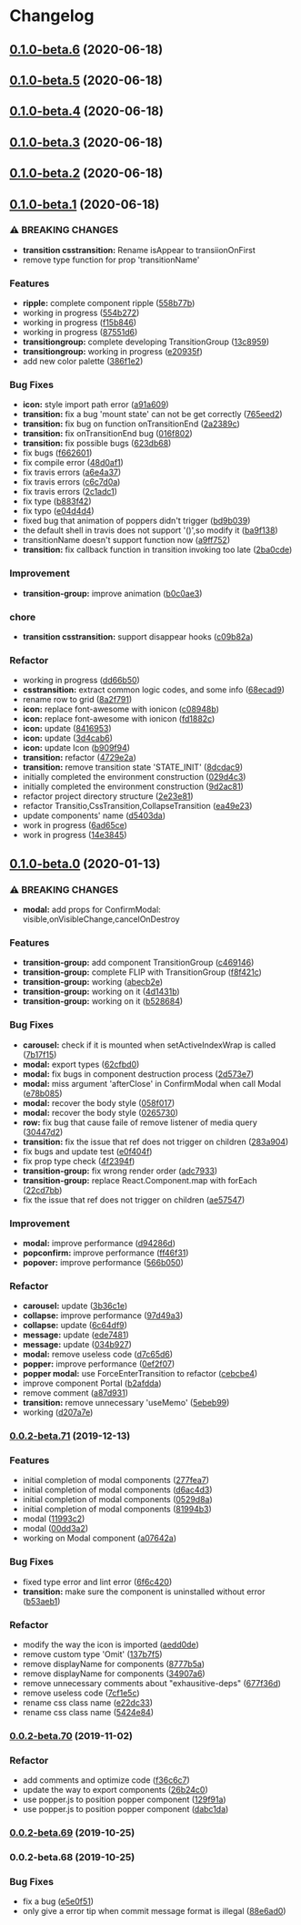 # Changelog
## [0.1.0-beta.6](https://github.com/xl-vision/xl-vision/compare/v0.1.0-beta.5...v0.1.0-beta.6) (2020-06-18)

## [0.1.0-beta.5](https://github.com/xl-vision/xl-vision/compare/v0.1.0-beta.4...v0.1.0-beta.5) (2020-06-18)

## [0.1.0-beta.4](https://github.com/xl-vision/xl-vision/compare/v0.1.0-beta.3...v0.1.0-beta.4) (2020-06-18)

## [0.1.0-beta.3](https://github.com/xl-vision/xl-vision/compare/v0.1.0-beta.2...v0.1.0-beta.3) (2020-06-18)

## [0.1.0-beta.2](https://github.com/xl-vision/xl-vision/compare/v0.1.0-beta.1...v0.1.0-beta.2) (2020-06-18)

## [0.1.0-beta.1](https://github.com/xl-vision/xl-vision/compare/v0.1.0-beta.0...v0.1.0-beta.1) (2020-06-18)


### ⚠ BREAKING CHANGES

* **transition csstransition:** Rename isAppear to transiionOnFirst
* remove type function for prop 'transitionName'

### Features

* **ripple:** complete component ripple ([558b77b](https://github.com/xl-vision/xl-vision/commit/558b77bf68304af0b90b5e1cec3889a04b284c5b))
* working in progress ([554b272](https://github.com/xl-vision/xl-vision/commit/554b2728375fc8933c6f10f3e2113c3da9992ff6))
* working in progress ([f15b846](https://github.com/xl-vision/xl-vision/commit/f15b846b1c7dd4315cd27406b5b77e686172f7ca))
* working in progress ([87551d6](https://github.com/xl-vision/xl-vision/commit/87551d62b88fd58b170946b8b0d0705a084ca443))
* **transitiongroup:** complete developing TransitionGroup ([13c8959](https://github.com/xl-vision/xl-vision/commit/13c895918f04fc3e4c8179c6f3b7d8d7f7b29537))
* **transitiongroup:** working in progress ([e20935f](https://github.com/xl-vision/xl-vision/commit/e20935f79aa4c33a0c3eae9a0a1fa83296831c24))
* add new color palette ([386f1e2](https://github.com/xl-vision/xl-vision/commit/386f1e2487d6db5a65fc8ca29a027444ab4ca2b9))


### Bug Fixes

* **icon:** style import path error ([a91a609](https://github.com/xl-vision/xl-vision/commit/a91a6098ae1327fdf7e911a4c791c204aaa48545))
* **transition:** fix a bug 'mount state' can not be get correctly ([765eed2](https://github.com/xl-vision/xl-vision/commit/765eed2e07f9c2d8d05809ffbf35be8f77c9150a))
* **transition:** fix bug on function onTransitionEnd ([2a2389c](https://github.com/xl-vision/xl-vision/commit/2a2389c8c2a2dc673cb0ed32e9a1a967a3c9264b))
* **transition:** fix onTransitionEnd bug ([016f802](https://github.com/xl-vision/xl-vision/commit/016f8025bf8ee8558e4406f13a2075381d9bb39e))
* **transition:** fix possible bugs ([623db68](https://github.com/xl-vision/xl-vision/commit/623db6805a27b199319c4ab3479215e138dcf709))
* fix bugs ([f662601](https://github.com/xl-vision/xl-vision/commit/f6626016025ec9e0f114b0becccc0ad682de9bed))
* fix compile error ([48d0af1](https://github.com/xl-vision/xl-vision/commit/48d0af1418e92ecf32fb39ff6fc6ebc17204495f))
* fix travis errors ([a6e4a37](https://github.com/xl-vision/xl-vision/commit/a6e4a37340acfd8b82267a6433f8ea1b8619445b))
* fix travis errors ([c6c7d0a](https://github.com/xl-vision/xl-vision/commit/c6c7d0a7696e8becaa5ed43ef1c8afc55346542a))
* fix travis errors ([2c1adc1](https://github.com/xl-vision/xl-vision/commit/2c1adc1d5d180bf6081b6484d58987965a0bae4f))
* fix type ([b883f42](https://github.com/xl-vision/xl-vision/commit/b883f421f266995f611de7cd9eac18e39cda2893))
* fix typo ([e04d4d4](https://github.com/xl-vision/xl-vision/commit/e04d4d4ade6f82e941ddb6121718e10f78c06012))
* fixed bug that animation of poppers didn't trigger ([bd9b039](https://github.com/xl-vision/xl-vision/commit/bd9b0398e4d437b9f4bdd19b687fd855d89e1996))
* the default shell in travis does not support '()',so modify it ([ba9f138](https://github.com/xl-vision/xl-vision/commit/ba9f138237455f4a59c77c9e2407b668abeb61b2))
* transitionName doesn't support function now ([a9ff752](https://github.com/xl-vision/xl-vision/commit/a9ff7524e50fefb31d3aa0d7de7c5c72dab6fc02))
* **transition:** fix callback function in transition invoking too late ([2ba0cde](https://github.com/xl-vision/xl-vision/commit/2ba0cde68a20e6a9cef59fbe6f5429b863cb2fea))


### Improvement

* **transition-group:** improve animation ([b0c0ae3](https://github.com/xl-vision/xl-vision/commit/b0c0ae3c99282354ce491d6137e98e6220312080))


### chore

* **transition csstransition:** support disappear hooks ([c09b82a](https://github.com/xl-vision/xl-vision/commit/c09b82aa6387a06a4cd108480cfecb98882f293f))


### Refactor

* working in progress ([dd66b50](https://github.com/xl-vision/xl-vision/commit/dd66b5077b73fa25c79ebb87d9ec4c35dc356b6f))
* **csstransition:** extract common logic codes, and some info ([68ecad9](https://github.com/xl-vision/xl-vision/commit/68ecad922a1a4e539556d139e74b719d6c827326))
* rename row to grid ([8a2f791](https://github.com/xl-vision/xl-vision/commit/8a2f79180972160dd15b060eb2acb9cafb3be804))
* **icon:** replace font-awesome with ionicon ([c08948b](https://github.com/xl-vision/xl-vision/commit/c08948b2dffe3e6e54960bb2ede115c7aad099b4))
* **icon:** replace font-awesome with ionicon ([fd1882c](https://github.com/xl-vision/xl-vision/commit/fd1882c2008d274d48e151eb9f8713e25a02cb24))
* **icon:** update ([8416953](https://github.com/xl-vision/xl-vision/commit/8416953a2941c07a34e354b86419d73671f26d3d))
* **icon:** update ([3d4cab6](https://github.com/xl-vision/xl-vision/commit/3d4cab6c107214f12b23f5d7d105d486d18c4a41))
* **icon:** update Icon ([b909f94](https://github.com/xl-vision/xl-vision/commit/b909f94954f4bf4ed9157ce9cdac3a5fce44795d))
* **transition:** refactor ([4729e2a](https://github.com/xl-vision/xl-vision/commit/4729e2a364bf6da305dcc26b0270abb37dfeab12))
* **transition:** remove transition state 'STATE_INIT' ([8dcdac9](https://github.com/xl-vision/xl-vision/commit/8dcdac93d81af84eb94b0fbc666f177872979743))
* initially completed the environment construction ([029d4c3](https://github.com/xl-vision/xl-vision/commit/029d4c31dc77b5934e37f2e09734bdccfd93de75))
* initially completed the environment construction ([9d2ac81](https://github.com/xl-vision/xl-vision/commit/9d2ac819bd33c8a200b6344c194dd4f3bd7ff24e))
* refactor project  directory structure ([2e23e81](https://github.com/xl-vision/xl-vision/commit/2e23e811069f5f8783bef08d579bd9b709621eef))
* refactor Transitio,CssTransition,CollapseTransition ([ea49e23](https://github.com/xl-vision/xl-vision/commit/ea49e2344b00bfea50f312b93b4b511134ba95f2))
* update components' name ([d5403da](https://github.com/xl-vision/xl-vision/commit/d5403daee21669036c59ac4577bea4d127e43653))
* work in progress ([6ad65ce](https://github.com/xl-vision/xl-vision/commit/6ad65cef86090cf3a0fede66aa9c363c0fd098e3))
* work in progress ([14e3845](https://github.com/xl-vision/xl-vision/commit/14e3845ec25c46ed7df09b2cff02d682683aa87c))

## [0.1.0-beta.0](https://github.com/xl-vision/xl-vision/compare/v0.0.2-beta.71...v0.1.0-beta.0) (2020-01-13)


### ⚠ BREAKING CHANGES

* **modal:** add props for ConfirmModal: visible,onVisibleChange,cancelOnDestroy

### Features

* **transition-group:** add component TransitionGroup ([c469146](https://github.com/xl-vision/xl-vision/commit/c46914695915f8106599c2a46d8729009446d1f5))
* **transition-group:** complete FLIP with TransitionGroup ([f8f421c](https://github.com/xl-vision/xl-vision/commit/f8f421c5316ef1b28bc42bdb9431fcb0eb52e07a))
* **transition-group:** working ([abecb2e](https://github.com/xl-vision/xl-vision/commit/abecb2e51c1c9e402bac0171f4880fec8dca102d))
* **transition-group:** working on it ([4d1431b](https://github.com/xl-vision/xl-vision/commit/4d1431ba506caa7734efb8c61bc3edeca2ba72c0))
* **transition-group:** working on it ([b528684](https://github.com/xl-vision/xl-vision/commit/b52868420a1f1f8473afd0672ebb28cea119992c))


### Bug Fixes

* **carousel:** check if it is mounted when setActiveIndexWrap is called ([7b17f15](https://github.com/xl-vision/xl-vision/commit/7b17f15d7e4af9cadc18ac792c35160a4e1adb74))
* **modal:** export types ([62cfbd0](https://github.com/xl-vision/xl-vision/commit/62cfbd0f8a67c5613ebcaa41d102fde89b935586))
* **modal:** fix bugs in component destruction process ([2d573e7](https://github.com/xl-vision/xl-vision/commit/2d573e7c482d1fe5a8a5b1accc33374244bef412))
* **modal:** miss argument 'afterClose' in ConfirmModal when call Modal ([e78b085](https://github.com/xl-vision/xl-vision/commit/e78b08517b03f595ae3487b7dbac1ad80e8642b8))
* **modal:** recover the body style ([058f017](https://github.com/xl-vision/xl-vision/commit/058f017a1c60b3da142f9803efa494fd6fd38ff2))
* **modal:** recover the body style ([0265730](https://github.com/xl-vision/xl-vision/commit/026573044d12bfea5c45fa16ed62002fcbf36f8d))
* **row:** fix bug that cause faile of remove listener of media query ([30447d2](https://github.com/xl-vision/xl-vision/commit/30447d2b10a61eb364c86ccc599c88049d88898c))
* **transition:** fix the issue that ref does not trigger on children ([283a904](https://github.com/xl-vision/xl-vision/commit/283a904562b29b399f3e6a26e21b3fc5eba5b878))
* fix bugs and update test ([e0f404f](https://github.com/xl-vision/xl-vision/commit/e0f404ffc18170b4e5319ed3e168ead6dfb99771))
* fix prop type check ([4f2394f](https://github.com/xl-vision/xl-vision/commit/4f2394f257e79263c349ee694866fb4d8180985d))
* **transition-group:** fix wrong render order ([adc7933](https://github.com/xl-vision/xl-vision/commit/adc7933772058228fa1fee7380cdee38a04da026))
* **transition-group:** replace React.Component.map with forEach ([22cd7bb](https://github.com/xl-vision/xl-vision/commit/22cd7bb4778451bea73a0bf452f0696344c4f0c4))
* fix the issue that ref does not trigger on children ([ae57547](https://github.com/xl-vision/xl-vision/commit/ae575472984b07c2f45739aeb83327c245e5f2ad))


### Improvement

* **modal:** improve performance ([d94286d](https://github.com/xl-vision/xl-vision/commit/d94286da7483989daac86d935bc44c3a15723d0b))
* **popconfirm:** improve performance ([ff46f31](https://github.com/xl-vision/xl-vision/commit/ff46f316388f982c3bcb6b7c816e617c6cf90134))
* **popover:** improve performance ([566b050](https://github.com/xl-vision/xl-vision/commit/566b050b356cad81e8bbcd341833a313fe61489d))


### Refactor

* **carousel:** update ([3b36c1e](https://github.com/xl-vision/xl-vision/commit/3b36c1e45326b2df6869ef8e2404209aa1dd10b3))
* **collapse:** improve performance ([97d49a3](https://github.com/xl-vision/xl-vision/commit/97d49a3ca7f9a9693c6a8df17258c6ce5c6a994b))
* **collapse:** update ([6c64df9](https://github.com/xl-vision/xl-vision/commit/6c64df9dd8842739efebb2efcfeffb8e99228ba8))
* **message:** update ([ede7481](https://github.com/xl-vision/xl-vision/commit/ede74815d3fe589d8a5aa6c12e6bab5a37e4c51b))
* **message:** update ([034b927](https://github.com/xl-vision/xl-vision/commit/034b9271033ca155a2096fed45d6735b306d364f))
* **modal:** remove useless code ([d7c65d6](https://github.com/xl-vision/xl-vision/commit/d7c65d6ad7f515ce6b2164305a136731cee6a0f0))
* **popper:** improve performance ([0ef2f07](https://github.com/xl-vision/xl-vision/commit/0ef2f079abb89a4cf5f2006358d68745dbe771b5))
* **popper modal:** use ForceEnterTransition to refactor ([cebcbe4](https://github.com/xl-vision/xl-vision/commit/cebcbe416ff3aa46fc8dbca9a930a93d049f19ff))
* improve component Portal ([b2afdda](https://github.com/xl-vision/xl-vision/commit/b2afddadae9dc6bdc0dc0628b33b2dd1c5da50b1))
* remove comment ([a87d931](https://github.com/xl-vision/xl-vision/commit/a87d931e7c5b88ac630cbf554b8baabbf116c169))
* **transition:** remove unnecessary 'useMemo' ([5ebeb99](https://github.com/xl-vision/xl-vision/commit/5ebeb9961d7f980d0f4451f2e49612c5d29d6e25))
* working ([d207a7e](https://github.com/xl-vision/xl-vision/commit/d207a7e1df989133703e3b1232d76121cd8054ed))

### [0.0.2-beta.71](https://github.com/xl-vision/xl-vision/compare/v0.0.2-beta.70...v0.0.2-beta.71) (2019-12-13)


### Features

* initial completion of modal components ([277fea7](https://github.com/xl-vision/xl-vision/commit/277fea7b440d1ecd54bac2cb5702df67a34f577e))
* initial completion of modal components ([d6ac4d3](https://github.com/xl-vision/xl-vision/commit/d6ac4d39f5f0b290e6abca4f69458e055a8ddd54))
* initial completion of modal components ([0529d8a](https://github.com/xl-vision/xl-vision/commit/0529d8ae9c470a2b6fb93f43c705df096b8be92a))
* initial completion of modal components ([81994b3](https://github.com/xl-vision/xl-vision/commit/81994b3af89dea41a533ed6fadb2880093c85a95))
* modal ([11993c2](https://github.com/xl-vision/xl-vision/commit/11993c24df549737041c24ff664c72a3589c488e))
* modal ([00dd3a2](https://github.com/xl-vision/xl-vision/commit/00dd3a2a03e17f26a3f5de24363a2dafcf4a9811))
* working on Modal component ([a07642a](https://github.com/xl-vision/xl-vision/commit/a07642a26bccbde6dae164273ee60e342dcf2aee))


### Bug Fixes

* fixed type error and lint error ([6f6c420](https://github.com/xl-vision/xl-vision/commit/6f6c420bb8c24ff17913cb5661d87dc2ec4cfa3d))
* **transition:** make sure the component is uninstalled without error ([b53aeb1](https://github.com/xl-vision/xl-vision/commit/b53aeb1b7988d6a704be276792c6e3b81b1a9df2))


### Refactor

* modify the way the icon is imported ([aedd0de](https://github.com/xl-vision/xl-vision/commit/aedd0de501484fcf224f5dc7db7f3f54a6e57880))
* remove custom type 'Omit' ([137b7f5](https://github.com/xl-vision/xl-vision/commit/137b7f5153048436d7994aa543742c225fdffa4b))
* remove displayName for components ([8777b5a](https://github.com/xl-vision/xl-vision/commit/8777b5adb33f61d6d84df0bfc1742b0c7b81f4a5))
* remove displayName for components ([34907a6](https://github.com/xl-vision/xl-vision/commit/34907a650fb23d32a5d7e997788abe9010fc5cfe))
* remove unnecessary comments about "exhausitive-deps" ([677f36d](https://github.com/xl-vision/xl-vision/commit/677f36d266aec1752bf1dffafcb7807f42f3f155))
* remove useless code ([7cf1e5c](https://github.com/xl-vision/xl-vision/commit/7cf1e5c65debceafc43ad1b054e042b5d28ae1d8))
* rename css class name ([e22dc33](https://github.com/xl-vision/xl-vision/commit/e22dc33a8169a9786672c854caab76eb94bffd8a))
* rename css class name ([5424e84](https://github.com/xl-vision/xl-vision/commit/5424e840c19df24e3bd50d6fc9750da96c878612))

### [0.0.2-beta.70](https://github.com/xl-vision/xl-vision/compare/v0.0.2-beta.69...v0.0.2-beta.70) (2019-11-02)


### Refactor

* add comments and optimize code ([f36c6c7](https://github.com/xl-vision/xl-vision/commit/f36c6c73222a564deca4831e7b6092954cff85b9))
* update the way to export components ([26b24c0](https://github.com/xl-vision/xl-vision/commit/26b24c061d3f428bf3484b262e47972814f733ab))
* use popper.js to position popper component ([129f91a](https://github.com/xl-vision/xl-vision/commit/129f91a9f53969a5f7c2929f1b5edeb2f5a32af2))
* use popper.js to position popper component ([dabc1da](https://github.com/xl-vision/xl-vision/commit/dabc1da939b6a7ada3a4983552e7144f7e4e1b20))

### [0.0.2-beta.69](https://github.com/xl-vision/xl-vision/compare/v0.0.2-beta.68...v0.0.2-beta.69) (2019-10-25)

### 0.0.2-beta.68 (2019-10-25)


### Bug Fixes

* fix a bug ([e5e0f51](https://github.com/xl-vision/xl-vision/commit/e5e0f51802235e4dd6a60323d6d452058e5f218a))
* only give a error tip when commit message format is illegal ([88e6ad0](https://github.com/xl-vision/xl-vision/commit/88e6ad0f0d047563b3124734fa748db7c2dc88a7))
